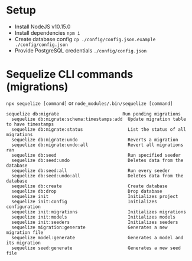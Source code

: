 # Setup
* Install NodeJS v10.15.0
* Install dependencies `npm i`
* Create database config `cp ./config/config.json.example ./config/config.json`
* Provide PostgreSQL credentials `./config/config.json`

# Sequelize CLI commands (migrations)
`npx sequelize [command]` or `node_modules/.bin/sequelize [command]`

```
sequelize db:migrate                        Run pending migrations
  sequelize db:migrate:schema:timestamps:add  Update migration table to have timestamps
  sequelize db:migrate:status                 List the status of all migrations
  sequelize db:migrate:undo                   Reverts a migration
  sequelize db:migrate:undo:all               Revert all migrations ran
  sequelize db:seed                           Run specified seeder
  sequelize db:seed:undo                      Deletes data from the database
  sequelize db:seed:all                       Run every seeder
  sequelize db:seed:undo:all                  Deletes data from the database
  sequelize db:create                         Create database
  sequelize db:drop                           Drop database
  sequelize init                              Initializes project
  sequelize init:config                       Initializes configuration
  sequelize init:migrations                   Initializes migrations
  sequelize init:models                       Initializes models
  sequelize init:seeders                      Initializes seeders
  sequelize migration:generate                Generates a new migration file
  sequelize model:generate                    Generates a model and its migration
  sequelize seed:generate                     Generates a new seed file
```
